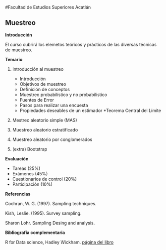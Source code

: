 #Facultad de Estudios Superiores Acatlán

## Muestreo

**Introducción**

El curso cubrirá los elemetos teóricos y prácticos de las diversas técnicas de muestreo.

**Temario**

1. Introducción al muestreo
	* Introducción
	* Objetivos de muestreo
	* Definición de conceptos
	* Muestreo probabilístico y no probabilistico
	* Fuentes de Error
	* Pasos para realizar una encuesta
	* Propiedades deseables de un estimador
	*Teorema Central del Límite

2. Mestreo aleatorio simple (MAS)

3. Muestreo aleatorio estratificado

4. Muestreo aleatorio por conglomerados

6. (extra) Bootstrap

**Evaluación**

* Tareas (25%)
* Exámenes (45%)
* Cuestionarios de control (20%)
* Participación (10%)

**Referencias**

Cochran, W. G. (1997). Sampling techniques.

Kish, Leslie. (1995). Survey sampling.

Sharon Lohr. Sampling Desing and analysis.


**Bibliografía complementaria**

R for Data science, Hadley Wickham. [página del libro](https://r4ds.had.co.nz/) 




